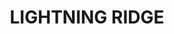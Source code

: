 ---
lastmod: '2025-04-06T06:05:20+00:00'
latitude: -29.445997
layout: suburb
longitude: 147.966635
postcode: '2834'
state: NSW
title: LIGHTNING RIDGE
url: /nsw/lightning-ridge/
---